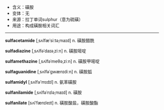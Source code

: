 - <span class="definition">含义：磺胺</span>
- <span class="definition">变体：无</span>
- <span class="definition">来源：拉丁单词sulphur（意为硫磺）</span>
- <span class="definition">用途：构成磺胺相关词汇</span>

---

<span class="vocabulary">**sulfacetamide**</span> [ˌsʌlfæˈsiːtəˌmaɪd] n. 磺胺醋酰

<span class="vocabulary">**sulfadiazine**</span> [ˌsʌlfəˈdaɪəˌziːn] n. 磺胺嘧啶

<span class="vocabulary">**sulfamethazine**</span> [ˌsʌlfəˈmeθəˌziːn] n. 磺胺甲嘧啶

<span class="vocabulary">**sulfaguanidine**</span> [ˌsʌlfəˈgwænɪdiːn] n. 磺胺胍

<span class="vocabulary">**sulfamidyl**</span> [ˌsʌlfә'mɪdɪl] n. 氨苯磺胺

<span class="vocabulary">**sulfanilamide**</span> [ˌsʌlfəˈnɪləˌmaɪd] n. 磺胺

<span class="vocabulary">**sulfanilate**</span> [sʌlˈfænɪleɪt] n. 磺胺酸盐，磺胺酸酯 
